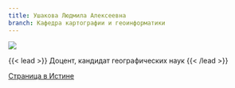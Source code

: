 ```yaml
---
title: Ушакова Людмила Алексеевна
branch: Кафедра картографии и геоинформатики
---
```

![](img/ula.jpg)

{{< lead >}} Доцент, кандидат географических наук {{< /lead >}}

[Страница в Истине](https://istina.msu.ru/workers/431188)